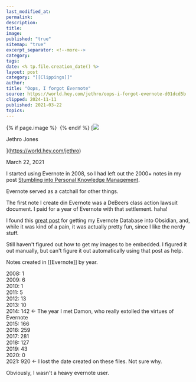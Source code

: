 ```yaml
---
last_modified_at: 
permalink: 
description: 
title: 
image: 
published: "true"
sitemap: "true"
excerpt_separator: <!--more-->
category: 
tags: 
date: <% tp.file.creation_date() %>
layout: post
category: "[[Clippings]]"
author: 
title: "Oops, I forgot Evernote"
source: https://world.hey.com/jethro/oops-i-forgot-evernote-d01dcd5b
clipped: 2024-11-11
published: 2021-03-22
topics: 
---
```



{% if page.image %} <img src="{{ page.image }}" alt=""> {% endif %}
[![](https://world.hey.com/jethro/avatar-40bd048fb7cc6850d42ef0957b5f0c498bfea84d)

Jethro Jones

](https://world.hey.com/jethro)

March 22, 2021

I started using Evernote in 2008, so I had left out the 2000+ notes in my post [Stumbling into Personal Knowledge Management](https://world.hey.com/jethro/stumbling-into-pkm-4711564e).

Evernote served as a catchall for other things.

The first note I create din Evernote was a DeBeers class action lawsuit document. I paid for a year of Evernote with that settlement. haha!

I found this [great post](http://www.markwk.com/migrate-evernote-plaintext.html) for getting my Evernote Database into Obsidian, and, while it was kind of a pain, it was actually pretty fun, since I like the nerdy stuff. 

Still haven't figured out how to get my images to be embedded. I figured it out manually, but can't figure it out automatically using that post as help. 

Notes created in \[\[Evernote\]\] by year. 

2008: 1  
2009: 6  
2010: 1  
2011: 5  
2012: 13  
2013: 10  
2014: 142 <- The year I met Damon, who really extolled the virtues of Evernote  
2015: 166  
2016: 259  
2017: 281  
2018: 127  
2019: 43  
2020: 0  
2021: 920 <- I lost the date created on these files. Not sure why. 

Obviously, I wasn't a heavy evernote user.